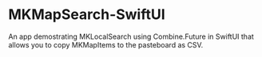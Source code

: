 # MKMapSearch-SwiftUI

An app demostrating MKLocalSearch using Combine.Future in SwiftUI that allows you to copy MKMapItems to the pasteboard as CSV.
